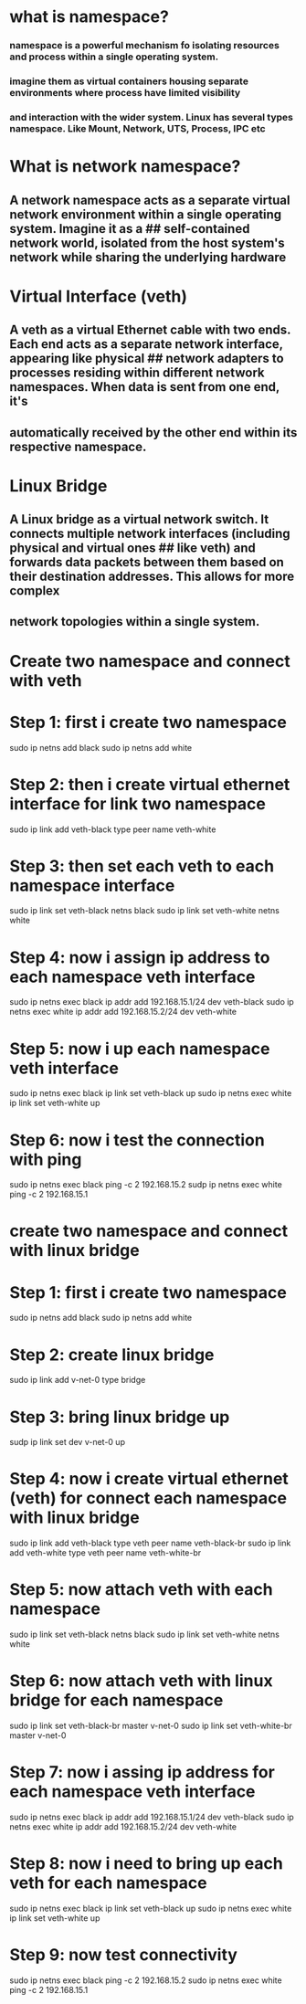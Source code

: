 # what is namespace?

### namespace is a powerful mechanism fo isolating resources and process within a single operating system.
### imagine them as virtual containers housing separate environments where process have limited visibility
### and interaction with the wider system. Linux has several types namespace. Like Mount, Network, UTS, Process, IPC etc

# What is network namespace?

##  A network namespace acts as a separate virtual network environment within a single operating system. Imagine it as a ##  self-contained network world, isolated from the host system's network while sharing the underlying hardware


# Virtual Interface (veth)
## A veth as a virtual Ethernet cable with two ends. Each end acts as a separate network interface, appearing like physical ## network adapters to processes residing within different network namespaces. When data is sent from one end, it's 
## automatically received by the other end within its respective namespace.

# Linux Bridge

## A Linux bridge as a virtual network switch. It connects multiple network interfaces (including physical and virtual ones ## like veth) and forwards data packets between them based on their destination addresses. This allows for more complex 
## network topologies within a single system.



# Create two namespace and connect with veth

# Step 1: first i create two namespace
sudo ip netns add black
sudo ip netns add white

# Step 2: then i create virtual ethernet interface for link two namespace
sudo ip link add veth-black type peer name veth-white

# Step 3: then set each veth to each namespace interface
sudo ip link set veth-black netns black
sudo ip link set veth-white netns white

# Step 4: now i assign ip address to each namespace veth interface

sudo ip netns exec black ip addr add 192.168.15.1/24 dev veth-black
sudo ip netns exec white ip addr add 192.168.15.2/24 dev veth-white

# Step 5: now i up each namespace veth interface
sudo ip netns exec black ip link set veth-black up
sudo ip netns exec white ip link set veth-white up

# Step 6: now i test the connection with ping

sudo ip netns exec black ping -c 2 192.168.15.2
sudp ip netns exec white ping -c 2 192.168.15.1



# create two namespace and connect with linux bridge

# Step 1: first i create two namespace
sudo ip netns add black
sudo ip netns add white

# Step 2: create linux bridge

sudo ip link add v-net-0 type bridge

# Step 3: bring linux bridge up

sudp ip link set dev v-net-0 up


# Step 4: now i create virtual ethernet (veth) for connect each namespace with linux bridge
sudo ip link add veth-black type veth peer name veth-black-br
sudo ip link add veth-white type veth peer name veth-white-br


# Step 5: now attach veth with each namespace
sudo ip link set veth-black netns black
sudo ip link set veth-white netns white

# Step 6: now attach veth with linux bridge for each namespace
sudo ip link set veth-black-br master v-net-0
sudo ip link set veth-white-br master v-net-0

# Step 7: now i assing ip address for each namespace veth interface
sudo ip netns exec black ip addr add 192.168.15.1/24 dev veth-black
sudo ip netns exec white ip addr add 192.168.15.2/24 dev veth-white

# Step 8: now i need to bring up each veth for each namespace
sudo ip netns exec black ip link set veth-black up
sudo ip netns exec white ip link set veth-white up

# Step 9: now test connectivity

sudo ip netns exec black ping -c 2 192.168.15.2
sudo ip netns exec white ping -c 2 192.168.15.1
